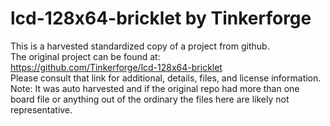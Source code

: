 
# lcd-128x64-bricklet by Tinkerforge  
This is a harvested standardized copy of a project from github.  
The original project can be found at:  
https://github.com/Tinkerforge/lcd-128x64-bricklet  
Please consult that link for additional, details, files, and license information.  
Note: It was auto harvested and if the original repo had more than one board file or anything out of the ordinary the files here are likely not representative.  
    